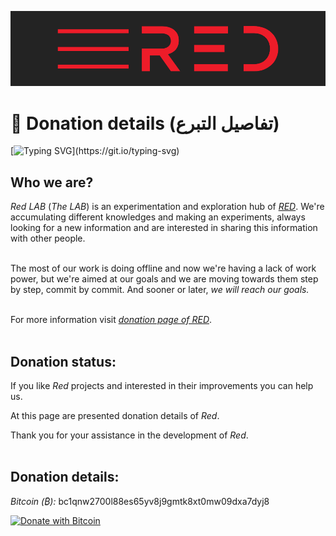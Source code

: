 ![plot](./Red_logo.png)

# 💸 Donation details (تفاصيل التبرع)

[![Typing SVG](https://readme-typing-svg.herokuapp.com?color=%23FF3F36&size=24&duration=4000&width=500&lines=Experiments.+For+your+safety.)](https://git.io/typing-svg)

## Who we are?

_Red LAB_ (_The LAB_) is an experimentation and exploration hub of [_RED_](https://github.com/Red-company). We're accumulating different knowledges and making an experiments, always looking for a new information and are interested in sharing this information with other people. <br/><br/>

The most of our work is doing offline and now we're having a lack of work power, but we're aimed at our goals and we are moving towards them step by step, commit by commit. And sooner or later, _we will reach our goals._<br/><br/>

For more information visit [_donation page of RED_](https://github.com/Red-company/Donation).<br/><br/>

## Donation status:

If you like _Red_ projects and interested in their improvements you can help us.

At this page are presented donation details of _Red_.

Thank you for your assistance in the development of _Red_.<br/><br/>

## Donation details:

_Bitcoin (₿):_ bc1qnw2700l88es65yv8j9gmtk8xt0mw09dxa7dyj8

[![Donate with Bitcoin](https://en.cryptobadges.io/badge/big/bc1qnw2700l88es65yv8j9gmtk8xt0mw09dxa7dyj8?showBalance=true)](https://en.cryptobadges.io/donate/bc1qnw2700l88es65yv8j9gmtk8xt0mw09dxa7dyj8)
